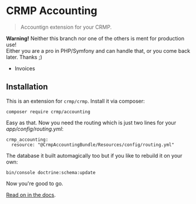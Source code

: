 # CRMP Accounting

> Accountign extension for your CRMP.

**Warning!**
Neither this branch nor one of the others is ment for production use!
<br />
Either you are a pro in PHP/Symfony and can handle that,
or you come back later.
Thanks ;)

- Invoices


## Installation

This is an extension for `crmp/crmp`.
Install it via composer:

    composer require crmp/accounting

Easy as that.
Now you need the routing which is just two lines for your *app/config/routing.yml*:

    crmp_accounting:
      resource: "@CrmpAccountingBundle/Resources/config/routing.yml"


The database it built automagically too but if you like to rebuild it on your own:

    bin/console doctrine:schema:update

Now you're good to go.


[Read on in the docs](Resources/doc).